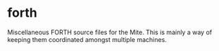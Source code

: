 # forth
Miscellaneous FORTH source files for the Mite. This is mainly a way of keeping
them coordinated amongst multiple machines.
